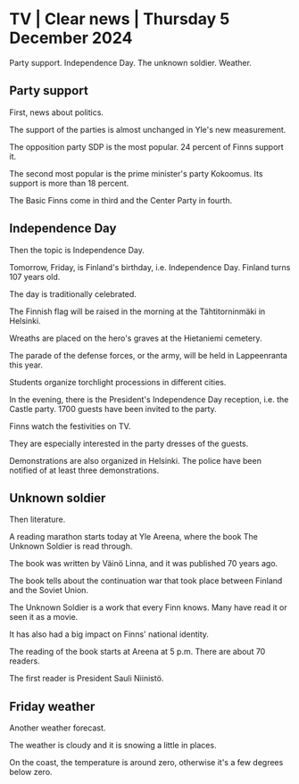 # TV \| Clear news \| Thursday 5 December 2024

Party support. Independence Day. The unknown soldier. Weather.

## Party support

First, news about politics.

The support of the parties is almost unchanged in Yle's new measurement.

The opposition party SDP is the most popular. 24 percent of Finns support it.

The second most popular is the prime minister's party Kokoomus. Its support is more than 18 percent.

The Basic Finns come in third and the Center Party in fourth.

## Independence Day

Then the topic is Independence Day.

Tomorrow, Friday, is Finland's birthday, i.e. Independence Day. Finland turns 107 years old.

The day is traditionally celebrated.

The Finnish flag will be raised in the morning at the Tähtitorninmäki in Helsinki.

Wreaths are placed on the hero's graves at the Hietaniemi cemetery.

The parade of the defense forces, or the army, will be held in Lappeenranta this year.

Students organize torchlight processions in different cities.

In the evening, there is the President's Independence Day reception, i.e. the Castle party. 1700 guests have been invited to the party.

Finns watch the festivities on TV.

They are especially interested in the party dresses of the guests.

Demonstrations are also organized in Helsinki. The police have been notified of at least three demonstrations.

## Unknown soldier

Then literature.

A reading marathon starts today at Yle Areena, where the book The Unknown Soldier is read through.

The book was written by Väinö Linna, and it was published 70 years ago.

The book tells about the continuation war that took place between Finland and the Soviet Union.

The Unknown Soldier is a work that every Finn knows. Many have read it or seen it as a movie.

It has also had a big impact on Finns' national identity.

The reading of the book starts at Areena at 5 p.m. There are about 70 readers.

The first reader is President Sauli Niinistö.

## Friday weather

Another weather forecast.

The weather is cloudy and it is snowing a little in places.

On the coast, the temperature is around zero, otherwise it's a few degrees below zero.
